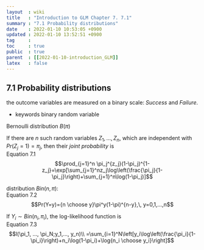 ```yaml
---
layout  : wiki
title   : "Introduction to GLM Chapter 7. 7.1"
summary : "7.1 Probability distributions"
date    : 2022-01-10 10:53:05 +0900
updated : 2022-01-10 13:52:51 +0900
tag     : 
toc     : true
public  : true
parent  : [[2022-01-10-introduction_GLM]]
latex   : false
---
```


## 7.1 Probability distributions

the outcome variables are measured on a binary scale: *Success* and *Failure*.  

* keywords
binary random variable  

Bernoulli distribution $B(\pi)$  

If there are $n$ such random variables $Z_1, ..., Z_n,$ which are independent with $Pr(Z_j=1)=\pi_j$, then their *joint probability* is  
Equation 7.1  
$$\prod_{j=1}^n \pi_j^{z_j}(1-\pi_j)^{1-z_j}=\exp[\sum_{j=1}^nz_j\log\left(\frac{\pi_j}{1-\pi_j}\right)+\sum_{j=1}^n\log(1-\pi_j)]$$

distribution $Bin(n, \pi)$:  
Equation 7.2  
$$Pr(Y=y)={n \choose y}\pi^y(1-\pi)^{n-y},\, y=0,1,...,n$$

If $Y_i\sim Bin(n_i, \pi_i)$, the log-likelihood function is  
Equation 7.3  
$$l(\pi_1, ..., \pi_N;y_1,..., y_n)\\
=\sum_{i=1}^N\left[y_i\log\left(\frac{\pi_i}{1-\pi_i}\right)+n_i\log(1-\pi_i)+\log{n_i \choose y_i}\right]$$


